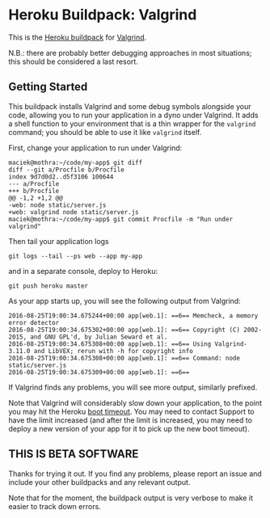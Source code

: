 # Heroku Buildpack: Valgrind

This is the [Heroku buildpack][buildpack] for [Valgrind][valgrind].

N.B.: there are probably better debugging approaches in most
situations; this should be considered a last resort.


## Getting Started

This buildpack installs Valgrind and some debug symbols alongside your
code, allowing you to run your application in a dyno under
Valgrind. It adds a shell function to your environment that is a thin
wrapper for the `valgrind` command; you should be able to use it like
`valgrind` itself.

First, change your application to run under Valgrind:

```console
maciek@mothra:~/code/my-app$ git diff
diff --git a/Procfile b/Procfile
index 9d7d0d2..d5f3106 100644
--- a/Procfile
+++ b/Procfile
@@ -1,2 +1,2 @@
-web: node static/server.js
+web: valgrind node static/server.js
maciek@mothra:~/code/my-app$ git commit Procfile -m "Run under valgrind"
```

Then tail your application logs

```console
git logs --tail --ps web --app my-app
```

and in a separate console, deploy to Heroku:

```console
git push heroku master
```

As your app starts up, you will see the following output from Valgrind:

```
2016-08-25T19:00:34.675244+00:00 app[web.1]: ==6== Memcheck, a memory error detector
2016-08-25T19:00:34.675302+00:00 app[web.1]: ==6== Copyright (C) 2002-2015, and GNU GPL'd, by Julian Seward et al.
2016-08-25T19:00:34.675308+00:00 app[web.1]: ==6== Using Valgrind-3.11.0 and LibVEX; rerun with -h for copyright info
2016-08-25T19:00:34.675308+00:00 app[web.1]: ==6== Command: node static/server.js
2016-08-25T19:00:34.675309+00:00 app[web.1]: ==6==
```

If Valgrind finds any problems, you will see more output, similarly
prefixed.

Note that Valgrind will considerably slow down your application, to
the point you may hit the Heroku [boot timeout][boot-timeout]. You may
need to contact Support to have the limit increased (and after the
limit is increased, you may need to deploy a new version of your app
for it to pick up the new boot timeout).

## THIS IS BETA SOFTWARE

Thanks for trying it out. If you find any problems, please report an
issue and include your other buildpacks and any relevant output.

Note that for the moment, the buildpack output is very verbose to make
it easier to track down errors.

[buildpack]: http://devcenter.heroku.com/articles/buildpacks
[valgrind]: http://valgrind.org/
[boot-timeout]: https://devcenter.heroku.com/articles/limits#boot-timeout

